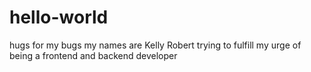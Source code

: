 # hello-world
hugs for my bugs
my names are Kelly Robert
trying to fulfill my urge of being a frontend and backend developer
